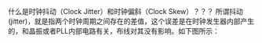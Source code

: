 什么是时钟抖动（Clock Jitter）和时钟偏斜（Clock Skew）？？？
所谓抖动(jitter)，就是指两个时钟周期之间存在的差值，这个误差是在时钟发生器内部产生的，和晶振或者PLL内部电路有关，布线对其没有影响。如下图所示：
